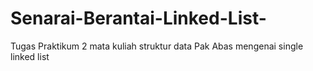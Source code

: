 # Senarai-Berantai-Linked-List-
Tugas Praktikum 2 mata kuliah struktur data Pak Abas mengenai single linked list

